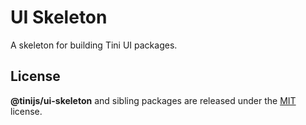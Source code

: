 # UI Skeleton

A skeleton for building Tini UI packages.

## License

**@tinijs/ui-skeleton** and sibling packages are released under the [MIT](https://github.com/tinijs/ui-skeleton/blob/master/LICENSE) license.